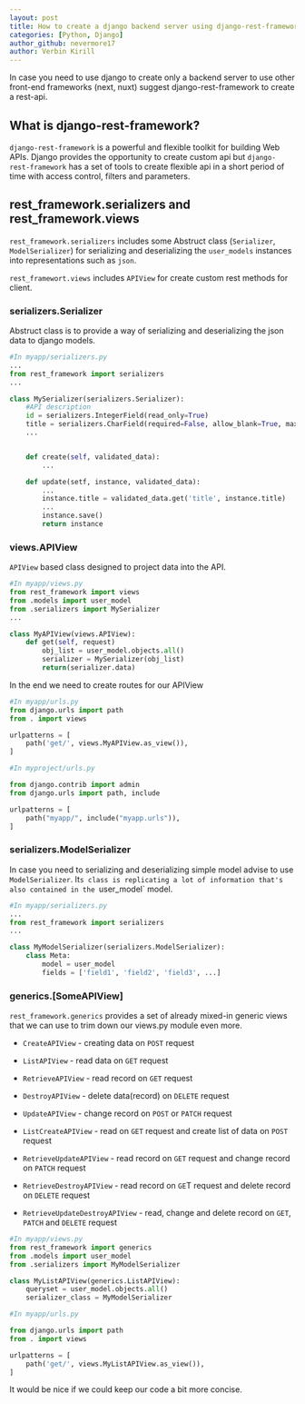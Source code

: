 ```yaml
---
layout: post
title: How to create a django backend server using django-rest-framework?
categories: [Python, Django]
author_github: nevermore17
author: Verbin Kirill
---
```


In case you need to use django to create only a backend server to use other front-end frameworks (next, nuxt) suggest django-rest-framework to create a rest-api.

## What is django-rest-framework?

`django-rest-framework` is a powerful and flexible toolkit for building Web APIs. Django provides the opportunity to create custom api but `django-rest-framework` has a set of tools to create flexible api in a short period of time with access control, filters and parameters.

## rest_framework.serializers and rest_framework.views

`rest_framework.serializers` includes some Abstruct class (`Serializer`, `ModelSerializer`) for serializing and deserializing the `user_models` instances into representations such as `json`.

`rest_framewort.views` includes `APIView` for create custom rest methods for client.

### serializers.Serializer

Abstruct class is to provide a way of serializing and deserializing the json data to django models.

```python
#In myapp/serializers.py
...
from rest_framework import serializers
...

class MySerializer(serializers.Serializer):
    #API description
    id = serializers.IntegerField(read_only=True)
    title = serializers.CharField(required=False, allow_blank=True, max_length=100)
    ...


    def create(self, validated_data):
        ...

    def update(setf, instance, validated_data):
        ...
        instance.title = validated_data.get('title', instance.title)
        ...
        instance.save()
        return instance

```

### views.APIView

`APIView` based class designed to project data into the API.

```python
#In myapp/views.py
from rest_framework import views
from .models import user_model
from .serializers import MySerializer
...

class MyAPIView(views.APIView):
    def get(self, request)
        obj_list = user_model.objects.all()
        serializer = MySerializer(obj_list)
        return(serializer.data)

```

In the end we need to create routes for our APIView
```python
#In myapp/urls.py
from django.urls import path
from . import views

urlpatterns = [
    path('get/', views.MyAPIView.as_view()),
]
```
```python
#In myproject/urls.py

from django.contrib import admin
from django.urls import path, include

urlpatterns = [
    path("myapp/", include("myapp.urls")),
]
```

### serializers.ModelSerializer

In case you need to serializing and deserializing simple model advise to use `ModelSerializer`. It`s class is replicating a lot of information that's also contained in the `user_model` model.
```python
#In myapp/serializers.py
...
from rest_framework import serializers
...

class MyModelSerializer(serializers.ModelSerializer):
    class Meta:
        model = user_model
        fields = ['field1', 'field2', 'field3', ...]
```

### generics.[SomeAPIView]

`rest_framework.generics` provides a set of already mixed-in generic views that we can use to trim down our views.py module even more. 

- `CreateAPIView` - creating data on `POST` request

- `ListAPIView` - read data on `GET` request

- `RetrieveAPIView` - read record on `GET` request

- `DestroyAPIView` - delete data(record) on `DELETE` request

- `UpdateAPIView` - change record on `POST` or `PATCH` request

- `ListCreateAPIView` - read on `GET` request and create list of data on `POST` request

- `RetrieveUpdateAPIView` - read record on `GET` request and change record on `PATCH` request

- `RetrieveDestroyAPIView` - read record on `GE`T request and delete record on `DELETE` request

- `RetrieveUpdateDestroyAPIView` - read, change and delete record on `GET`, `PATCH` and `DELETE` request

```python
#In myapp/views.py
from rest_framework import generics
from .models import user_model
from .serializers import MyModelSerializer

class MyListAPIView(generics.ListAPIView):
    queryset = user_model.objects.all()
    serializer_class = MyModelSerializer

```
```python
#In myapp/urls.py

from django.urls import path
from . import views

urlpatterns = [
    path('get/', views.MyListAPIView.as_view()),
]

```

It would be nice if we could keep our code a bit more concise.
